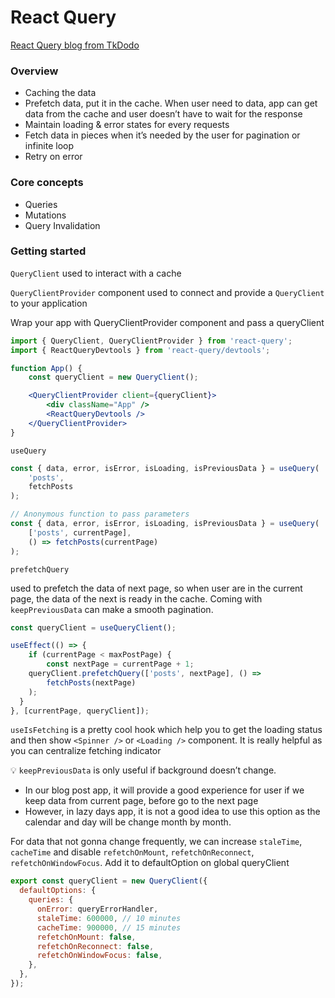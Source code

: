 # React Query

[React Query blog from TkDodo](https://react-query.tanstack.com/community/tkdodos-blog)

### **Overview**

- Caching the data
- Prefetch data, put it in the cache. When user need to data, app can get data from the cache and user doesn’t have to wait for the response
- Maintain loading & error states for every requests
- Fetch data in pieces when it’s needed by the user for pagination or infinite loop
- Retry on error

### **Core concepts**

- Queries
- Mutations
- Query Invalidation

### **Getting started**

`QueryClient` used to interact with a cache

`QueryClientProvider` component used to connect and provide a `QueryClient` to your application

Wrap your app with QueryClientProvider component and pass a queryClient

```jsx
import { QueryClient, QueryClientProvider } from 'react-query';
import { ReactQueryDevtools } from 'react-query/devtools';

function App() {
	const queryClient = new QueryClient();

	<QueryClientProvider client={queryClient}>
		<div className="App" />
		<ReactQueryDevtools />
	</QueryClientProvider>
}
```

`useQuery` 

```jsx
const { data, error, isError, isLoading, isPreviousData } = useQuery(
	'posts',
	fetchPosts
);

// Anonymous function to pass parameters
const { data, error, isError, isLoading, isPreviousData } = useQuery(
	['posts', currentPage],
	() => fetchPosts(currentPage)
);
```

`prefetchQuery`

used to prefetch the data of next page, so when user are in the current page, the data of the next is ready in the cache. Coming with `keepPreviousData` can make a smooth pagination. 

```jsx
const queryClient = useQueryClient();

useEffect(() => {
	if (currentPage < maxPostPage) {
		const nextPage = currentPage + 1;
    queryClient.prefetchQuery(['posts', nextPage], () =>
	    fetchPosts(nextPage)
    );
  }
}, [currentPage, queryClient]);
```

`useIsFetching` is a pretty cool hook which help you to get the loading status and then show `<Spinner />` or `<Loading />` component. It is really helpful as you can centralize fetching indicator

💡 `keepPreviousData` is only useful if background doesn’t change.
  - In our blog post app, it will provide a good experience for user if we keep data from current page, before go to the next page
  - However, in lazy days app, it is not a good idea to use this option as the calendar and day will be change month by month.


For data that not gonna change frequently, we can increase `staleTime`, `cacheTime` and disable `refetchOnMount`, `refetchOnReconnect`, `refetchOnWindowFocus`. Add it to defaultOption on global queryClient

```jsx
export const queryClient = new QueryClient({
  defaultOptions: {
    queries: {
      onError: queryErrorHandler,
      staleTime: 600000, // 10 minutes
      cacheTime: 900000, // 15 minutes
      refetchOnMount: false,
      refetchOnReconnect: false,
      refetchOnWindowFocus: false,
    },
  },
});
```